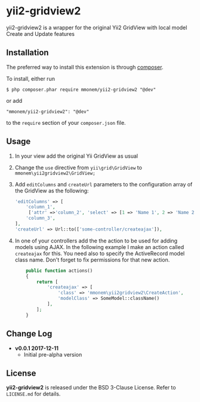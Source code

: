 yii2-gridview2
==============

yii2-gridview2 is a wrapper for the original Yii2 GridView with local model Create and Update features


## Installation

The preferred way to install this extension is through [composer](http://getcomposer.org/download/). 

To install, either run

```
$ php composer.phar require mmonem/yii2-gridview2 "@dev"
```

or add

```
"mmonem/yii2-gridview2": "@dev"
```

to the ```require``` section of your `composer.json` file.

## Usage

1. In your view add the original Yii GridView as usual
1. Change the `use` directive from `yii\grid\GridView` to `mmonem\yii2gridview2\GridView;`
1. Add `editColumns` and `createUrl` parameters to the configuration array of
the GridView as the following:
    ```php
    'editColumns' => [
        'column_1',
         ['attr' =>'column_2', 'select' => [1 => 'Name 1', 2 => 'Name 2']],
        'column_3',
    ],
   'createUrl' => Url::to(['some-controller/createajax']),
    ```
1. In one of your controllers add the the action to be used for adding models
using AJAX. In the following example I make an action called `createajax` for
this. You need also to specify the ActiveRecord model class name. Don't forget
to fix permissions for that new action. 

    ```php
        public function actions()
        {
            return [
                'createajax' => [
                    'class' => 'mmonem\yii2gridview2\CreateAction',
                    'modelClass' => SomeModel::className()
                ],
            ];
        }
    ```

## Change Log

- **v0.0.1 2017-12-11**
    - Initial pre-alpha version

## License

**yii2-gridview2** is released under the BSD 3-Clause License. Refer to `LICENSE.md` for details.
